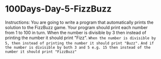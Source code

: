 # 100Days-Day-5-FizzBuzz
Instructions: You are going to write a program that automatically prints the solution to the FizzBuzz game.  Your program should print each number from 1 to 100 in turn.  When the number is divisible by 3 then instead of printing the number it should print "Fizz".  `When the number is divisible by 5, then instead of printing the number it should print "Buzz".` `And if the number is divisible by both 3 and 5 e.g. 15 then instead of the number it should print "FizzBuzz"`
